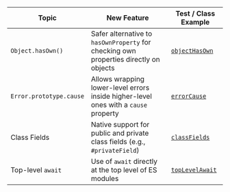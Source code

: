 | Topic                   | New Feature                                                                           | Test / Class Example                          |
|-------------------------|---------------------------------------------------------------------------------------|-----------------------------------------------|
| `Object.hasOwn()`       | Safer alternative to `hasOwnProperty` for checking own properties directly on objects | [`objectHasOwn`](features/objectHasOwn.js)    |
| `Error.prototype.cause` | Allows wrapping lower-level errors inside higher-level ones with a `cause` property   | [`errorCause`](features/errorCause.js)        |
| Class Fields            | Native support for public and private class fields (e.g., `#privateField`)            | [`classFields`](features/classFields.js)      |
| Top-level `await`       | Use of `await` directly at the top level of ES modules                                | [`topLevelAwait`](features/topLevelAwait.mjs) |
